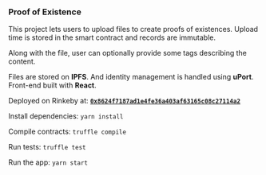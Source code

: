 ### Proof of Existence

This project lets users to upload files to create proofs of existences. Upload time is stored in the smart contract and records are immutable.

Along with the file, user can optionally provide some tags describing the content.

Files are stored on **IPFS**. And identity management is handled using **uPort**. Front-end built with **React**.

Deployed on Rinkeby at: [**`0x8624f7187ad1e4fe36a403af63165c08c27114a2`**](https://etherscan.io/address/0x8624f7187ad1e4fe36a403af63165c08c27114a2)

Install dependencies: 
```yarn install```

Compile contracts:
```truffle compile```

Run tests:
```truffle test```

Run the app:
```yarn start```



